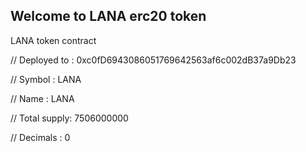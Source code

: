 ## Welcome to LANA erc20 token

LANA token contract

// Deployed to : 0xc0fD6943086051769642563af6c002dB37a9Db23

// Symbol      : LANA

// Name        : LANA

// Total supply: 7506000000

// Decimals    : 0

